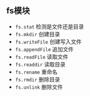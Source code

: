 ## fs模块
- `fs.stat` 检测是文件还是目录
- `fs.mkdir` 创建目录
- `fs.writeFile` 创建写入文件
- `fs.appendFile` 追加文件
- `fs.readFile` 读取文件
- `fs.readdir` 读取目录
- `fs.rename` 重命名
- `fs.rmdir` 删除目录
- `fs.unlink` 删除文件
